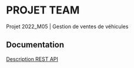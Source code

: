# PROJET TEAM

Projet 2022_M05 | Gestion de ventes de véhicules

## Documentation

[Description REST API](documentations/REST_API/description_API.md)
